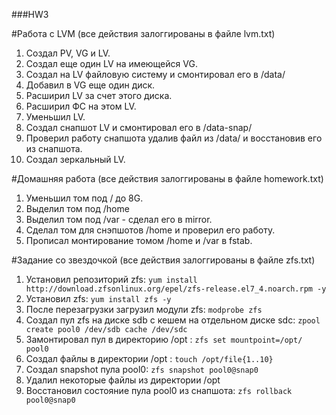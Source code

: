###HW3

#Работа с LVM (все действия залоггированы в файле lvm.txt)

1. Создал PV, VG и LV.
2. Создал еще один LV на имеющейся VG.
3. Создал на LV файловую систему и смонтировал его в /data/
4. Добавил в VG еще один диск.
5. Расширил LV за счет этого диска.
6. Расширил ФС на этом LV.
7. Уменьшил LV.
8. Создал снапшот LV и смонтировал его в /data-snap/
9. Проверил работу снапшота удалив файл из /data/ и восстановив его из снапшота.
10. Создал зеркальный LV.

#Домашняя работа (все действия залоггированы в файле homework.txt)

1. Уменьшил том под / до 8G.
2. Выделил том под /home
3. Выделил том под /var - сделал его в mirror.
4. Сделал том для снэпшотов /home и проверил его работу.
5. Прописал монтирование томом /home и /var в fstab.

#Задание со звездочкой (все действия залоггированы в файле zfs.txt)

1. Установил репозиторий zfs: ```yum install http://download.zfsonlinux.org/epel/zfs-release.el7_4.noarch.rpm -y```
2. Установил zfs: ```yum install zfs -y```
3. После перезагрузки загрузил модули zfs: ```modprobe zfs```
4. Создал пул zfs на диске sdb с кешем на отдельном диске sdc: ```zpool create pool0 /dev/sdb cache /dev/sdc```
5. Замонтировал пул в директорию /opt : ```zfs set mountpoint=/opt/ pool0```
6. Создал файлы в директории /opt : ```touch /opt/file{1..10}```
7. Создал snapshot пула pool0: ```zfs snapshot pool0@snap0```
8. Удалил некоторые файлы из директории /opt
9. Восстановил состояние пула pool0 из снапшота: ```zfs rollback pool0@snap0```

